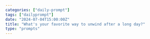 ```yaml
---
categories: ["daily-prompt"]
tags: ["dailyprompt"]
date: "2024-07-04T15:00:00Z"
title: "What's your favorite way to unwind after a long day?"
type: "prompts"
---
```

